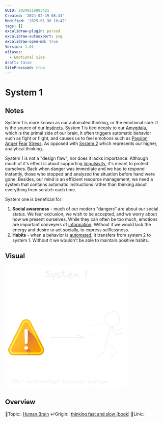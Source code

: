 ```yaml
---
UUID: 20240219083421
Created: '2024-02-19 08:34'
Modified: '2025-01-30 10:42'
tags: []
excalidraw-plugin: parsed
excalidraw-autoexport: png
excalidraw-open-md: true
Version: 1.01
aliases:
  - Emotional Side
draft: false
SiteProcssed: true
---
```


# System 1

## Notes

System 1 is more known as our automated thinking, or the emotional side. It is the source of our [Instincts](/notes/heuristics.md). System 1 is tied deeply to our [Amygdala](/notes/amygdala.md), which is the primal side of our brain, it often triggers automatic behavior such as fight or flight, and causes us to feel emotions such as [Passion](/notes/passion.md) [Anger](/notes/anger.md) [Fear](/notes/fear.md) [Stress](/notes/stress.md). As opposed with [System 2](/notes/system-2.md) which represents our higher, analytical thinking.

System 1 is not a "design flaw", nor does it lacks importance. Although much of it's effect is about supporting [Impulsivity](/notes/impulsivity.md), it's meant to protect ourselves. Back when danger was immediate and we had to respond instantly, those who stopped and analyzed the situation before hand were gone. Besides, our mind is an efficient resource management, we need a system that contains automatic instructions rather than thinking about everything from scratch each time.

System one is beneficial for:
1. **Social awareness** - much of our modern "dangers" are about our social status. We fear exclusion, we wish to be accepted, and we worry about how we present ourselves. While they can often be too much, emotions are important conveyers of [information](/notes/emotions-as-decision-heuristics.md). Without it we would lack the energy and desire to act socially, to express selflessness.
2. **Habits** - when a behavior is [automated](/notes/habit-formation.md), it transfers from system 2 to system 1. Without it we wouldn't be able to maintain positive habits.

## Visual

![System 1.webp](/notes/system-1.webp)

## Overview
🔼Topic:: [Human Brain](/notes/human-brain.md)
↩️Origin:: [thinking fast and slow (book)](/notes/thinking-fast-and-slow-book.md)
🔗Link::


